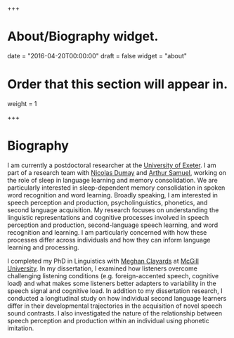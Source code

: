 +++

# About/Biography widget.
date = "2016-04-20T00:00:00"
draft = false
widget = "about"

# Order that this section will appear in.
weight = 1

+++

# Biography
I am currently a postdoctoral researcher at the [University of Exeter](https://www.exeter.ac.uk). I am part of a research team with [Nicolas Dumay](http://psychology.exeter.ac.uk/staff/index.php?web_id=Nicolas_Dumay) and [Arthur Samuel](https://www.stonybrook.edu/commcms/psychology/faculty/faculty_profiles/asamuel), working on the role of sleep in language learning and memory consolidation. We are particularly interested in sleep-dependent memory consolidation in spoken word recognition and word learning. Broadly speaking, I am interested in speech perception and production, psycholinguistics, phonetics, and second language acquisition. My research focuses on understanding the linguistic representations and cognitive processes involved in speech perception and production, second-language speech learning, and word recognition and learning. I am particularly concerned with how these processes differ across individuals and how they can inform language learning and processing.

I completed my PhD in Linguistics with [Meghan Clayards](http://speechlearning.lab.mcgill.ca) at [McGill University](https://www.mcgill.ca). In my dissertation, I examined how listeners overcome challenging listening conditions (e.g. foreign-accented speech, cognitive load) and what makes some listeners better adapters to variability in the speech signal and cognitive load. In addition to my dissertation research, I conducted a longitudinal study on how individual second language learners differ in their developmental trajectories in the acquisition of novel speech sound contrasts. I also investigated the nature of the relationship between speech perception and production within an individual using phonetic imitation.